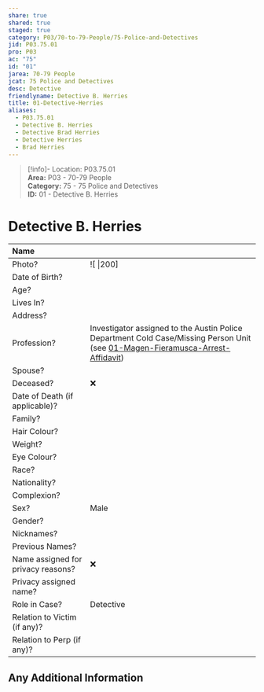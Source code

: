 ```yaml
---  
share: true  
shared: true  
staged: true  
category: P03/70-to-79-People/75-Police-and-Detectives  
jid: P03.75.01  
pro: P03  
ac: "75"  
id: "01"  
jarea: 70-79 People  
jcat: 75 Police and Detectives  
desc: Detective  
friendlyname: Detective B. Herries  
title: 01-Detective-Herries  
aliases:  
  - P03.75.01  
  - Detective B. Herries  
  - Detective Brad Herries  
  - Detective Herries  
  - Brad Herries  
---  
```

  
>[!info]- Location: P03.75.01  
>**Area:** P03 - 70-79 People  
>**Category:** 75 - 75 Police and Detectives  
>**ID:** 01 - Detective B. Herries  
  
# Detective B. Herries  
  
| Name                               |            |  
|:---------------------------------- |:---------- |  
| Photo?                             | ![  \|200] |  
| Date of Birth?                     |            |  
| Age?                               |            |  
| Lives In?                          |            |  
| Address?                           |            |  
| Profession?                        | Investigator assigned to the Austin Police Department Cold Case/Missing Person Unit (see [01-Magen-Fieramusca-Arrest-Affidavit](../../20-to-29-Case-Files/21-File-Notes/02-Magen-Fieramusca-Arrest-Affidavit.md#8svlh))          |  
| Spouse?                            |            |  
| Deceased?                          | ❌     |  
| Date of Death (if applicable)?     |            |  
| Family?                            |            |  
| Hair Colour?                       |            |  
| Weight?                            |            |  
| Eye Colour?                        |            |  
| Race?                              |            |  
| Nationality?                       |            |  
| Complexion?                        |            |  
| Sex?                               | Male           |  
| Gender?                                   |            |  
| Nicknames?                         |            |  
| Previous Names?                    |            |  
| Name assigned for privacy reasons? | ❌      |  
| Privacy assigned name?             |            |  
| Role in Case?                      |  Detective          |  
| Relation to Victim (if any)?       |            |  
| Relation to Perp (if any)?         |            |  
  
## Any Additional Information